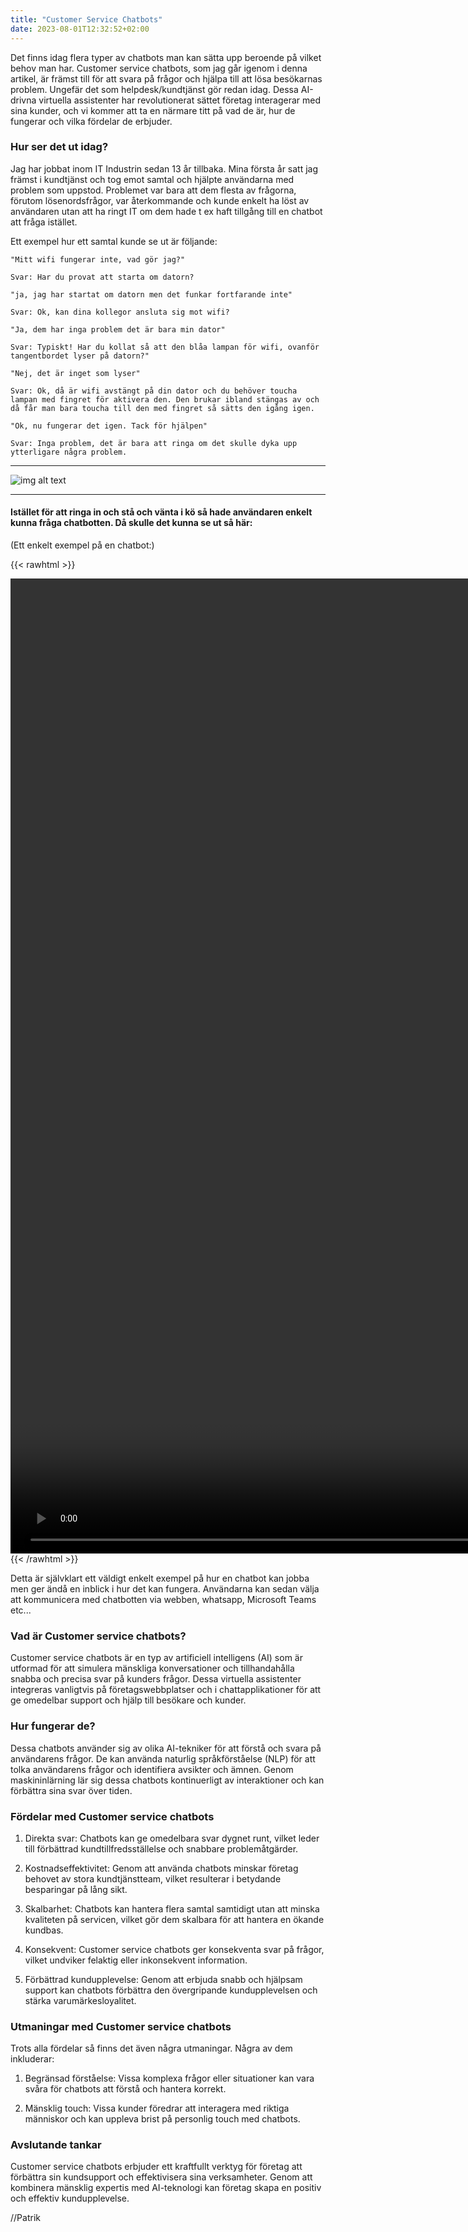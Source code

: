 ```yaml
---
title: "Customer Service Chatbots"
date: 2023-08-01T12:32:52+02:00
---
```


Det finns idag flera typer av chatbots man kan sätta upp beroende på vilket behov man har. Customer service chatbots, som jag går igenom i denna artikel, är främst till för att svara på frågor och hjälpa till att lösa besökarnas problem. Ungefär det som helpdesk/kundtjänst gör redan idag. Dessa AI-drivna virtuella assistenter har revolutionerat sättet företag interagerar med sina kunder, och vi kommer att ta en närmare titt på vad de är, hur de fungerar och vilka fördelar de erbjuder.

### Hur ser det ut idag?

Jag har jobbat inom IT Industrin sedan 13 år tillbaka. Mina första år satt jag främst i kundtjänst och tog emot samtal och hjälpte användarna med problem som uppstod. Problemet var bara att dem flesta av frågorna, förutom lösenordsfrågor, var återkommande och kunde enkelt ha löst av användaren utan att ha ringt IT om dem hade t ex haft tillgång till en chatbot att fråga istället.

Ett exempel hur ett samtal kunde se ut är följande: 

```  
"Mitt wifi fungerar inte, vad gör jag?" 

Svar: Har du provat att starta om datorn?

"ja, jag har startat om datorn men det funkar fortfarande inte"

Svar: Ok, kan dina kollegor ansluta sig mot wifi?

"Ja, dem har inga problem det är bara min dator"

Svar: Typiskt! Har du kollat så att den blåa lampan för wifi, ovanför tangentbordet lyser på datorn?"

"Nej, det är inget som lyser"

Svar: Ok, då är wifi avstängt på din dator och du behöver toucha lampan med fingret för aktivera den. Den brukar ibland stängas av och då får man bara toucha till den med fingret så sätts den igång igen.

"Ok, nu fungerar det igen. Tack för hjälpen"

Svar: Inga problem, det är bara att ringa om det skulle dyka upp ytterligare några problem.

```

----------------------


![img alt text](/images/teacher1.jpg)


---------------------

#### Istället för att ringa in och stå och vänta i kö så hade användaren enkelt kunna fråga chatbotten. Då skulle det kunna se ut så här:

 (Ett enkelt exempel på en chatbot:)

{{< rawhtml >}} 

<center>
<video height=40% controls>
    <source src="/videos/customerservicechatbotex.mp4" type="video/mp4">
    Your browser does not support the video tag.  
</video>
</center>
{{< /rawhtml >}}


Detta är självklart ett väldigt enkelt exempel på hur en chatbot kan jobba men ger ändå en inblick i hur det kan fungera. Användarna kan sedan välja att kommunicera med chatbotten via webben, whatsapp, Microsoft Teams etc...

### Vad är Customer service chatbots?

Customer service chatbots är en typ av artificiell intelligens (AI) som är utformad för att simulera mänskliga konversationer och tillhandahålla snabba och precisa svar på kunders frågor. Dessa virtuella assistenter integreras vanligtvis på företagswebbplatser och i chattapplikationer för att ge omedelbar support och hjälp till besökare och kunder.

### Hur fungerar de?

Dessa chatbots använder sig av olika AI-tekniker för att förstå och svara på användarens frågor. De kan använda naturlig språkförståelse (NLP) för att tolka användarens frågor och identifiera avsikter och ämnen. Genom maskininlärning lär sig dessa chatbots kontinuerligt av interaktioner och kan förbättra sina svar över tiden.


### Fördelar med Customer service chatbots

1. Direkta svar: Chatbots kan ge omedelbara svar dygnet runt, vilket leder till förbättrad kundtillfredsställelse och snabbare problemåtgärder.
    
2. Kostnadseffektivitet: Genom att använda chatbots minskar företag behovet av stora kundtjänstteam, vilket resulterar i betydande besparingar på lång sikt.
    
3. Skalbarhet: Chatbots kan hantera flera samtal samtidigt utan att minska kvaliteten på servicen, vilket gör dem skalbara för att hantera en ökande kundbas.
    
4. Konsekvent: Customer service chatbots ger konsekventa svar på frågor, vilket undviker felaktig eller inkonsekvent information.
    
5. Förbättrad kundupplevelse: Genom att erbjuda snabb och hjälpsam support kan chatbots förbättra den övergripande kundupplevelsen och stärka varumärkesloyalitet.   

### Utmaningar med Customer service chatbots

Trots alla fördelar så finns det även några utmaningar. Några av dem inkluderar:

1. Begränsad förståelse: Vissa komplexa frågor eller situationer kan vara svåra för chatbots att förstå och hantera korrekt.
    
2. Mänsklig touch: Vissa kunder föredrar att interagera med riktiga människor och kan uppleva brist på personlig touch med chatbots.
    
### Avslutande tankar

Customer service chatbots erbjuder ett kraftfullt verktyg för företag att förbättra sin kundsupport och effektivisera sina verksamheter. Genom att kombinera mänsklig expertis med AI-teknologi kan företag skapa en positiv och effektiv kundupplevelse. 

//Patrik
